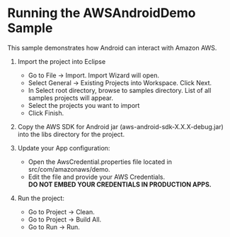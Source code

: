 Running the AWSAndroidDemo Sample
============================================
This sample demonstrates how Android can interact with Amazon AWS.

1. Import the project into Eclipse 
   * Go to File -> Import.  Import Wizard will open.
   * Select General -> Existing Projects into Workspace.  Click Next.
   * In Select root directory, browse to samples directory.  List of all samples projects will appear.
   * Select the projects you want to import
   * Click Finish.
   
2. Copy the AWS SDK for Android jar (aws-android-sdk-X.X.X-debug.jar) into the libs directory for the project. 

3. Update your App configuration:
   * Open the AwsCredential.properties file located in src/com/amazonaws/demo.
   * Edit the file and provide your AWS Credentials.  
	**DO NOT EMBED YOUR CREDENTIALS IN PRODUCTION APPS.**

4. Run the project:
   * Go to Project ->  Clean.
   * Go to Project ->  Build All.
   * Go to Run -> Run.
